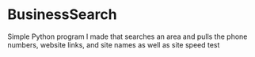 # BusinessSearch


Simple Python program I made that searches an area and pulls the phone numbers, website links, and site names as well as site speed test
